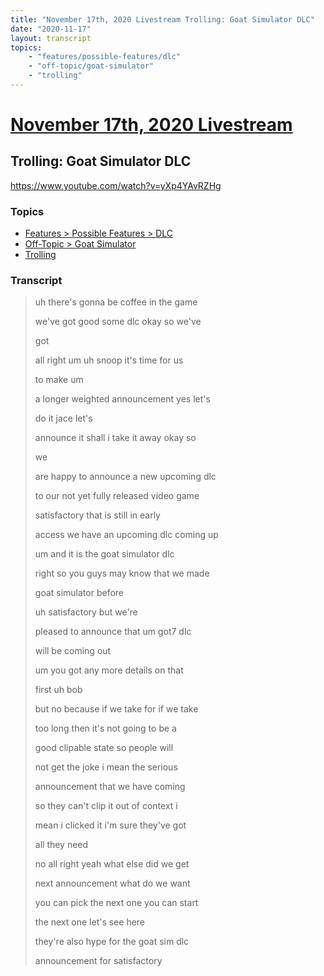 ```yaml
---
title: "November 17th, 2020 Livestream Trolling: Goat Simulator DLC"
date: "2020-11-17"
layout: transcript
topics:
    - "features/possible-features/dlc"
    - "off-topic/goat-simulator"
    - "trolling"
---
```

# [November 17th, 2020 Livestream](../2020-11-17.md)
## Trolling: Goat Simulator DLC
https://www.youtube.com/watch?v=yXp4YAvRZHg

### Topics
* [Features > Possible Features > DLC](../topics/features/possible-features/dlc.md)
* [Off-Topic > Goat Simulator](../topics/off-topic/goat-simulator.md)
* [Trolling](../topics/trolling.md)

### Transcript

> uh there's gonna be coffee in the game
>
> we've got good some dlc okay so we've
>
> got
>
> all right um uh snoop it's time for us
>
> to make um
>
> a longer weighted announcement yes let's
>
> do it jace let's
>
> announce it shall i take it away okay so
>
> we
>
> are happy to announce a new upcoming dlc
>
> to our not yet fully released video game
>
> satisfactory that is still in early
>
> access we have an upcoming dlc coming up
>
> um and it is the goat simulator dlc
>
> right so you guys may know that we made
>
> goat simulator before
>
> uh satisfactory but we're
>
> pleased to announce that um got7 dlc
>
> will be coming out
>
> um you got any more details on that
>
> first uh bob
>
> but no because if we take for if we take
>
> too long then it's not going to be a
>
> good clipable state so people will
>
> not get the joke i mean the serious
>
> announcement that we have coming
>
> so they can't clip it out of context i
>
> mean i clicked it i'm sure they've got
>
> all they need
>
> no all right yeah what else did we get
>
> next announcement what do we want
>
> you can pick the next one you can start
>
> the next one let's see here
>
> they're also hype for the goat sim dlc
>
> announcement for satisfactory
>
